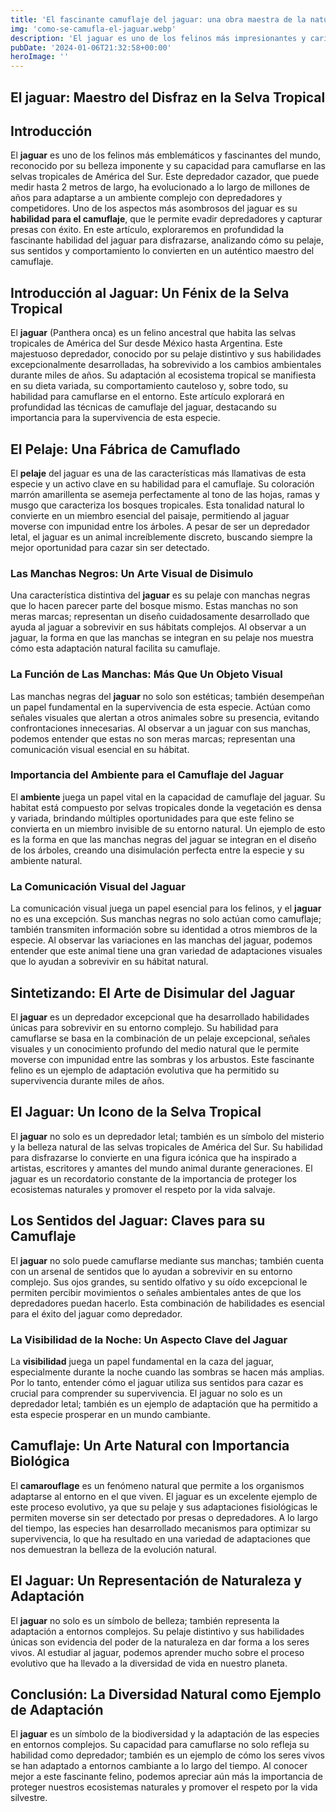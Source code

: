 ```yaml
---
title: 'El fascinante camuflaje del jaguar: una obra maestra de la naturaleza - Camuflaje Militar'
img: 'como-se-camufla-el-jaguar.webp'
description: 'El jaguar es uno de los felinos más impresionantes y carismáticos del planeta. Su majestuoso tamaño, su fuerza y agilidad, y su hermosa pelaje lo convierten'
pubDate: '2024-01-06T21:32:58+00:00'
heroImage: ''
---
```

    
  ## El jaguar: Maestro del Disfraz en la Selva Tropical

## Introducción

El **jaguar** es uno de los felinos más emblemáticos y fascinantes del mundo, reconocido por su belleza imponente y su capacidad para camuflarse en las selvas tropicales de América del Sur. Este depredador cazador, que puede medir hasta 2 metros de largo, ha evolucionado a lo largo de millones de años para adaptarse a un ambiente complejo con depredadores y competidores. Uno de los aspectos más asombrosos del jaguar es su **habilidad para el camuflaje**, que le permite evadir depredadores y capturar presas con éxito. En este artículo, exploraremos en profundidad la fascinante habilidad del jaguar para disfrazarse, analizando cómo su pelaje, sus sentidos y comportamiento lo convierten en un auténtico maestro del camuflaje.

## Introducción al Jaguar: Un Fénix de la Selva Tropical

El **jaguar** (Panthera onca) es un felino ancestral que habita las selvas tropicales de América del Sur desde México hasta Argentina. Este majestuoso depredador, conocido por su pelaje distintivo y sus habilidades excepcionalmente desarrolladas, ha sobrevivido a los cambios ambientales durante miles de años. Su adaptación al ecosistema tropical se manifiesta en su dieta variada, su comportamiento cauteloso y, sobre todo, su habilidad para camuflarse en el entorno. Este artículo explorará en profundidad las técnicas de camuflaje del jaguar, destacando su importancia para la supervivencia de esta especie.

## El Pelaje: Una Fábrica de Camuflado

El **pelaje** del jaguar es una de las características más llamativas de esta especie y un activo clave en su habilidad para el camuflaje. Su coloración marrón amarillenta se asemeja perfectamente al tono de las hojas, ramas y musgo que caracteriza los bosques tropicales. Esta tonalidad natural lo convierte en un miembro esencial del paisaje, permitiendo al jaguar moverse con impunidad entre los árboles. A pesar de ser un depredador letal, el jaguar es un animal increíblemente discreto, buscando siempre la mejor oportunidad para cazar sin ser detectado.

### Las Manchas Negros: Un Arte Visual de Disimulo

Una característica distintiva del **jaguar** es su pelaje con manchas negras que lo hacen parecer parte del bosque mismo. Estas manchas no son meras marcas; representan un diseño cuidadosamente desarrollado que ayuda al jaguar a sobrevivir en sus hábitats complejos. Al observar a un jaguar, la forma en que las manchas se integran en su pelaje nos muestra cómo esta adaptación natural facilita su camuflaje.

### La Función de Las Manchas: Más Que Un Objeto Visual

Las manchas negras del **jaguar** no solo son estéticas; también desempeñan un papel fundamental en la supervivencia de esta especie. Actúan como señales visuales que alertan a otros animales sobre su presencia, evitando confrontaciones innecesarias. Al observar a un jaguar con sus manchas, podemos entender que estas no son meras marcas; representan una comunicación visual esencial en su hábitat.

### Importancia del Ambiente para el Camuflaje del Jaguar

El **ambiente** juega un papel vital en la capacidad de camuflaje del jaguar. Su habitat está compuesto por selvas tropicales donde la vegetación es densa y variada, brindando múltiples oportunidades para que este felino se convierta en un miembro invisible de su entorno natural. Un ejemplo de esto es la forma en que las manchas negras del jaguar se integran en el diseño de los árboles, creando una disimulación perfecta entre la especie y su ambiente natural.

### La Comunicación Visual del Jaguar

La comunicación visual juega un papel esencial para los felinos, y el **jaguar** no es una excepción. Sus manchas negras no solo actúan como camuflaje; también transmiten información sobre su identidad a otros miembros de la especie. Al observar las variaciones en las manchas del jaguar, podemos entender que este animal tiene una gran variedad de adaptaciones visuales que lo ayudan a sobrevivir en su hábitat natural.

## Sintetizando: El Arte de Disimular del Jaguar

El **jaguar** es un depredador excepcional que ha desarrollado habilidades únicas para sobrevivir en su entorno complejo. Su habilidad para camuflarse se basa en la combinación de un pelaje excepcional, señales visuales y un conocimiento profundo del medio natural que le permite moverse con impunidad entre las sombras y los arbustos. Este fascinante felino es un ejemplo de adaptación evolutiva que ha permitido su supervivencia durante miles de años.

## El Jaguar: Un Icono de la Selva Tropical

El **jaguar** no solo es un depredador letal; también es un símbolo del misterio y la belleza natural de las selvas tropicales de América del Sur. Su habilidad para disfrazarse lo convierte en una figura icónica que ha inspirado a artistas, escritores y amantes del mundo animal durante generaciones. El jaguar es un recordatorio constante de la importancia de proteger los ecosistemas naturales y promover el respeto por la vida salvaje.

## Los Sentidos del Jaguar: Claves para su Camuflaje

El **jaguar** no solo puede camuflarse mediante sus manchas; también cuenta con un arsenal de sentidos que lo ayudan a sobrevivir en su entorno complejo. Sus ojos grandes, su sentido olfativo y su oído excepcional le permiten percibir movimientos o señales ambientales antes de que los depredadores puedan hacerlo. Esta combinación de habilidades es esencial para el éxito del jaguar como depredador.

### La Visibilidad de la Noche: Un Aspecto Clave del Jaguar

La **visibilidad** juega un papel fundamental en la caza del jaguar, especialmente durante la noche cuando las sombras se hacen más amplias. Por lo tanto, entender cómo el jaguar utiliza sus sentidos para cazar es crucial para comprender su supervivencia. El jaguar no solo es un depredador letal; también es un ejemplo de adaptación que ha permitido a esta especie prosperar en un mundo cambiante.

## Camuflaje: Un Arte Natural con Importancia Biológica

El **camarouflage** es un fenómeno natural que permite a los organismos adaptarse al entorno en el que viven. El jaguar es un excelente ejemplo de este proceso evolutivo, ya que su pelaje y sus adaptaciones fisiológicas le permiten moverse sin ser detectado por presas o depredadores. A lo largo del tiempo, las especies han desarrollado mecanismos para optimizar su supervivencia, lo que ha resultado en una variedad de adaptaciones que nos demuestran la belleza de la evolución natural.

## El Jaguar: Un Representación de Naturaleza y Adaptación

El **jaguar** no solo es un símbolo de belleza; también representa la adaptación a entornos complejos. Su pelaje distintivo y sus habilidades únicas son evidencia del poder de la naturaleza en dar forma a los seres vivos. Al estudiar al jaguar, podemos aprender mucho sobre el proceso evolutivo que ha llevado a la diversidad de vida en nuestro planeta.

## Conclusión: La Diversidad Natural como Ejemplo de Adaptación

El **jaguar** es un símbolo de la biodiversidad y la adaptación de las especies en entornos complejos. Su capacidad para camuflarse no solo refleja su habilidad como depredador; también es un ejemplo de cómo los seres vivos se han adaptado a entornos cambiante a lo largo del tiempo. Al conocer mejor a este fascinante felino, podemos apreciar aún más la importancia de proteger nuestros ecosistemas naturales y promover el respeto por la vida silvestre.


  